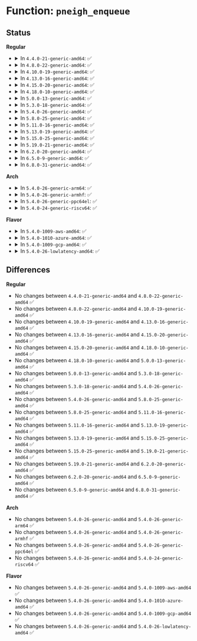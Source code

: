 # Function: <code>pneigh_enqueue</code>

## Status
<b>Regular</b>
<ul>
<li>
<details>
<summary>In <code>4.4.0-21-generic-amd64</code>: ✅</summary>

```c
void pneigh_enqueue(struct neigh_table * tbl, struct neigh_parms * p, struct sk_buff * skb)
```

```json
{
  "name": "pneigh_enqueue",
  "collision_type": "Unique Global",
  "inline_type": "No",
  "funcs": [
    {
      "addr": 18446744071586335728,
      "name": "pneigh_enqueue",
      "external": true,
      "loc": "net/core/neighbour.c:1389",
      "file": "net/core/neighbour.c",
      "inline": "seen, unknown",
      "caller_inline": [],
      "caller_func": [
        "net/ipv4/arp.c:arp_process",
        "net/ipv6/ndisc.c:ndisc_recv_ns"
      ]
    }
  ],
  "symbols": [
    {
      "addr": 18446744071586335728,
      "name": "pneigh_enqueue",
      "section": ".text",
      "bind": "STB_GLOBAL",
      "size": 276
    }
  ]
}
```
</details>
</li>
<li>
<details>
<summary>In <code>4.8.0-22-generic-amd64</code>: ✅</summary>

```c
void pneigh_enqueue(struct neigh_table * tbl, struct neigh_parms * p, struct sk_buff * skb)
```

```json
{
  "name": "pneigh_enqueue",
  "collision_type": "Unique Global",
  "inline_type": "No",
  "funcs": [
    {
      "addr": 18446744071586768576,
      "name": "pneigh_enqueue",
      "external": true,
      "loc": "net/core/neighbour.c:1384",
      "file": "net/core/neighbour.c",
      "inline": "seen, unknown",
      "caller_inline": [],
      "caller_func": [
        "net/ipv4/arp.c:arp_process",
        "net/ipv6/ndisc.c:ndisc_recv_ns"
      ]
    }
  ],
  "symbols": [
    {
      "addr": 18446744071586768576,
      "name": "pneigh_enqueue",
      "section": ".text",
      "bind": "STB_GLOBAL",
      "size": 275
    }
  ]
}
```
</details>
</li>
<li>
<details>
<summary>In <code>4.10.0-19-generic-amd64</code>: ✅</summary>

```c
void pneigh_enqueue(struct neigh_table * tbl, struct neigh_parms * p, struct sk_buff * skb)
```

```json
{
  "name": "pneigh_enqueue",
  "collision_type": "Unique Global",
  "inline_type": "No",
  "funcs": [
    {
      "addr": 18446744071586955152,
      "name": "pneigh_enqueue",
      "external": true,
      "loc": "net/core/neighbour.c:1386",
      "file": "net/core/neighbour.c",
      "inline": "seen, unknown",
      "caller_inline": [],
      "caller_func": [
        "net/ipv4/arp.c:arp_process",
        "net/ipv6/ndisc.c:ndisc_recv_ns"
      ]
    }
  ],
  "symbols": [
    {
      "addr": 18446744071586955152,
      "name": "pneigh_enqueue",
      "section": ".text",
      "bind": "STB_GLOBAL",
      "size": 275
    }
  ]
}
```
</details>
</li>
<li>
<details>
<summary>In <code>4.13.0-16-generic-amd64</code>: ✅</summary>

```c
void pneigh_enqueue(struct neigh_table * tbl, struct neigh_parms * p, struct sk_buff * skb)
```

```json
{
  "name": "pneigh_enqueue",
  "collision_type": "Unique Global",
  "inline_type": "No",
  "funcs": [
    {
      "addr": 18446744071587079792,
      "name": "pneigh_enqueue",
      "external": true,
      "loc": "net/core/neighbour.c:1428",
      "file": "net/core/neighbour.c",
      "inline": "seen, unknown",
      "caller_inline": [],
      "caller_func": [
        "net/ipv4/arp.c:arp_process",
        "net/ipv6/ndisc.c:ndisc_recv_ns"
      ]
    }
  ],
  "symbols": [
    {
      "addr": 18446744071587079792,
      "name": "pneigh_enqueue",
      "section": ".text",
      "bind": "STB_GLOBAL",
      "size": 277
    }
  ]
}
```
</details>
</li>
<li>
<details>
<summary>In <code>4.15.0-20-generic-amd64</code>: ✅</summary>

```c
void pneigh_enqueue(struct neigh_table * tbl, struct neigh_parms * p, struct sk_buff * skb)
```

```json
{
  "name": "pneigh_enqueue",
  "collision_type": "Unique Global",
  "inline_type": "No",
  "funcs": [
    {
      "addr": 18446744071587581456,
      "name": "pneigh_enqueue",
      "external": true,
      "loc": "net/core/neighbour.c:1428",
      "file": "net/core/neighbour.c",
      "inline": "seen, unknown",
      "caller_inline": [],
      "caller_func": [
        "net/ipv4/arp.c:arp_process",
        "net/ipv6/ndisc.c:ndisc_recv_ns"
      ]
    }
  ],
  "symbols": [
    {
      "addr": 18446744071587581456,
      "name": "pneigh_enqueue",
      "section": ".text",
      "bind": "STB_GLOBAL",
      "size": 277
    }
  ]
}
```
</details>
</li>
<li>
<details>
<summary>In <code>4.18.0-10-generic-amd64</code>: ✅</summary>

```c
void pneigh_enqueue(struct neigh_table * tbl, struct neigh_parms * p, struct sk_buff * skb)
```

```json
{
  "name": "pneigh_enqueue",
  "collision_type": "Unique Global",
  "inline_type": "No",
  "funcs": [
    {
      "addr": 18446744071587895232,
      "name": "pneigh_enqueue",
      "external": true,
      "loc": "net/core/neighbour.c:1444",
      "file": "net/core/neighbour.c",
      "inline": "seen, unknown",
      "caller_inline": [],
      "caller_func": [
        "net/ipv4/arp.c:arp_process",
        "net/ipv6/ndisc.c:ndisc_recv_ns"
      ]
    }
  ],
  "symbols": [
    {
      "addr": 18446744071587895232,
      "name": "pneigh_enqueue",
      "section": ".text",
      "bind": "STB_GLOBAL",
      "size": 273
    }
  ]
}
```
</details>
</li>
<li>
<details>
<summary>In <code>5.0.0-13-generic-amd64</code>: ✅</summary>

```c
void pneigh_enqueue(struct neigh_table * tbl, struct neigh_parms * p, struct sk_buff * skb)
```

```json
{
  "name": "pneigh_enqueue",
  "collision_type": "Unique Global",
  "inline_type": "No",
  "funcs": [
    {
      "addr": 18446744071588038400,
      "name": "pneigh_enqueue",
      "external": true,
      "loc": "net/core/neighbour.c:1554",
      "file": "net/core/neighbour.c",
      "inline": "seen, unknown",
      "caller_inline": [],
      "caller_func": [
        "net/ipv4/arp.c:arp_process",
        "net/ipv6/ndisc.c:ndisc_recv_ns"
      ]
    }
  ],
  "symbols": [
    {
      "addr": 18446744071588038400,
      "name": "pneigh_enqueue",
      "section": ".text",
      "bind": "STB_GLOBAL",
      "size": 273
    }
  ]
}
```
</details>
</li>
<li>
<details>
<summary>In <code>5.3.0-18-generic-amd64</code>: ✅</summary>

```c
void pneigh_enqueue(struct neigh_table * tbl, struct neigh_parms * p, struct sk_buff * skb)
```

```json
{
  "name": "pneigh_enqueue",
  "collision_type": "Unique Global",
  "inline_type": "No",
  "funcs": [
    {
      "addr": 18446744071588349248,
      "name": "pneigh_enqueue",
      "external": true,
      "loc": "net/core/neighbour.c:1568",
      "file": "net/core/neighbour.c",
      "inline": "seen, unknown",
      "caller_inline": [],
      "caller_func": [
        "net/ipv4/arp.c:arp_process",
        "net/ipv6/ndisc.c:ndisc_recv_ns"
      ]
    }
  ],
  "symbols": [
    {
      "addr": 18446744071588349248,
      "name": "pneigh_enqueue",
      "section": ".text",
      "bind": "STB_GLOBAL",
      "size": 271
    }
  ]
}
```
</details>
</li>
<li>
<details>
<summary>In <code>5.4.0-26-generic-amd64</code>: ✅</summary>

```c
void pneigh_enqueue(struct neigh_table * tbl, struct neigh_parms * p, struct sk_buff * skb)
```

```json
{
  "name": "pneigh_enqueue",
  "collision_type": "Unique Global",
  "inline_type": "No",
  "funcs": [
    {
      "addr": 18446744071588555696,
      "name": "pneigh_enqueue",
      "external": true,
      "loc": "net/core/neighbour.c:1565",
      "file": "net/core/neighbour.c",
      "inline": "seen, unknown",
      "caller_inline": [],
      "caller_func": [
        "net/ipv4/arp.c:arp_process",
        "net/ipv6/ndisc.c:ndisc_recv_ns"
      ]
    }
  ],
  "symbols": [
    {
      "addr": 18446744071588555696,
      "name": "pneigh_enqueue",
      "section": ".text",
      "bind": "STB_GLOBAL",
      "size": 268
    }
  ]
}
```
</details>
</li>
<li>
<details>
<summary>In <code>5.8.0-25-generic-amd64</code>: ✅</summary>

```c
void pneigh_enqueue(struct neigh_table * tbl, struct neigh_parms * p, struct sk_buff * skb)
```

```json
{
  "name": "pneigh_enqueue",
  "collision_type": "Unique Global",
  "inline_type": "No",
  "funcs": [
    {
      "addr": 18446744071589408384,
      "name": "pneigh_enqueue",
      "external": true,
      "loc": "net/core/neighbour.c:1567",
      "file": "net/core/neighbour.c",
      "inline": "seen, unknown",
      "caller_inline": [],
      "caller_func": [
        "net/ipv4/arp.c:arp_process",
        "net/ipv6/ndisc.c:ndisc_recv_ns"
      ]
    }
  ],
  "symbols": [
    {
      "addr": 18446744071589408384,
      "name": "pneigh_enqueue",
      "section": ".text",
      "bind": "STB_GLOBAL",
      "size": 270
    }
  ]
}
```
</details>
</li>
<li>
<details>
<summary>In <code>5.11.0-16-generic-amd64</code>: ✅</summary>

```c
void pneigh_enqueue(struct neigh_table * tbl, struct neigh_parms * p, struct sk_buff * skb)
```

```json
{
  "name": "pneigh_enqueue",
  "collision_type": "Unique Global",
  "inline_type": "No",
  "funcs": [
    {
      "addr": 18446744071589409248,
      "name": "pneigh_enqueue",
      "external": true,
      "loc": "net/core/neighbour.c:1570",
      "file": "net/core/neighbour.c",
      "inline": "seen, unknown",
      "caller_inline": [],
      "caller_func": [
        "net/ipv4/arp.c:arp_process",
        "net/ipv6/ndisc.c:ndisc_recv_ns"
      ]
    }
  ],
  "symbols": [
    {
      "addr": 18446744071589409248,
      "name": "pneigh_enqueue",
      "section": ".text",
      "bind": "STB_GLOBAL",
      "size": 275
    }
  ]
}
```
</details>
</li>
<li>
<details>
<summary>In <code>5.13.0-19-generic-amd64</code>: ✅</summary>

```c
void pneigh_enqueue(struct neigh_table * tbl, struct neigh_parms * p, struct sk_buff * skb)
```

```json
{
  "name": "pneigh_enqueue",
  "collision_type": "Unique Global",
  "inline_type": "No",
  "funcs": [
    {
      "addr": 18446744071589308288,
      "name": "pneigh_enqueue",
      "external": true,
      "loc": "net/core/neighbour.c:1574",
      "file": "net/core/neighbour.c",
      "inline": "seen, unknown",
      "caller_inline": [],
      "caller_func": [
        "net/ipv4/arp.c:arp_process",
        "net/ipv6/ndisc.c:ndisc_recv_ns"
      ]
    }
  ],
  "symbols": [
    {
      "addr": 18446744071589308288,
      "name": "pneigh_enqueue",
      "section": ".text",
      "bind": "STB_GLOBAL",
      "size": 273
    }
  ]
}
```
</details>
</li>
<li>
<details>
<summary>In <code>5.15.0-25-generic-amd64</code>: ✅</summary>

```c
void pneigh_enqueue(struct neigh_table * tbl, struct neigh_parms * p, struct sk_buff * skb)
```

```json
{
  "name": "pneigh_enqueue",
  "collision_type": "Unique Global",
  "inline_type": "No",
  "funcs": [
    {
      "addr": 18446744071590041280,
      "name": "pneigh_enqueue",
      "external": true,
      "loc": "net/core/neighbour.c:1575",
      "file": "net/core/neighbour.c",
      "inline": "seen, unknown",
      "caller_inline": [],
      "caller_func": [
        "net/ipv4/arp.c:arp_process",
        "net/ipv6/ndisc.c:ndisc_recv_ns"
      ]
    }
  ],
  "symbols": [
    {
      "addr": 18446744071590041280,
      "name": "pneigh_enqueue",
      "section": ".text",
      "bind": "STB_GLOBAL",
      "size": 295
    }
  ]
}
```
</details>
</li>
<li>
<details>
<summary>In <code>5.19.0-21-generic-amd64</code>: ✅</summary>

```c
void pneigh_enqueue(struct neigh_table * tbl, struct neigh_parms * p, struct sk_buff * skb)
```

```json
{
  "name": "pneigh_enqueue",
  "collision_type": "Unique Global",
  "inline_type": "No",
  "funcs": [
    {
      "addr": 18446744071591570224,
      "name": "pneigh_enqueue",
      "external": true,
      "loc": "net/core/neighbour.c:1635",
      "file": "net/core/neighbour.c",
      "inline": "seen, unknown",
      "caller_inline": [],
      "caller_func": [
        "net/ipv4/arp.c:arp_process",
        "net/ipv6/ndisc.c:ndisc_recv_ns"
      ]
    }
  ],
  "symbols": [
    {
      "addr": 18446744071591570224,
      "name": "pneigh_enqueue",
      "section": ".text",
      "bind": "STB_GLOBAL",
      "size": 339
    }
  ]
}
```
</details>
</li>
<li>
<details>
<summary>In <code>6.2.0-20-generic-amd64</code>: ✅</summary>

```c
void pneigh_enqueue(struct neigh_table * tbl, struct neigh_parms * p, struct sk_buff * skb)
```

```json
{
  "name": "pneigh_enqueue",
  "collision_type": "Unique Global",
  "inline_type": "No",
  "funcs": [
    {
      "addr": 18446744071593361712,
      "name": "pneigh_enqueue",
      "external": true,
      "loc": "net/core/neighbour.c:1677",
      "file": "net/core/neighbour.c",
      "inline": "seen, unknown",
      "caller_inline": [],
      "caller_func": [
        "net/ipv4/arp.c:arp_process",
        "net/ipv6/ndisc.c:ndisc_recv_ns"
      ]
    }
  ],
  "symbols": [
    {
      "addr": 18446744071593361712,
      "name": "pneigh_enqueue",
      "section": ".text",
      "bind": "STB_GLOBAL",
      "size": 358
    }
  ]
}
```
</details>
</li>
<li>
<details>
<summary>In <code>6.5.0-9-generic-amd64</code>: ✅</summary>

```c
void pneigh_enqueue(struct neigh_table * tbl, struct neigh_parms * p, struct sk_buff * skb)
```

```json
{
  "name": "pneigh_enqueue",
  "collision_type": "Unique Global",
  "inline_type": "No",
  "funcs": [
    {
      "addr": 18446744071593825360,
      "name": "pneigh_enqueue",
      "external": true,
      "loc": "net/core/neighbour.c:1657",
      "file": "net/core/neighbour.c",
      "inline": "seen, unknown",
      "caller_inline": [],
      "caller_func": [
        "net/ipv4/arp.c:arp_process",
        "net/ipv6/ndisc.c:ndisc_recv_ns"
      ]
    }
  ],
  "symbols": [
    {
      "addr": 18446744071593825360,
      "name": "pneigh_enqueue",
      "section": ".text",
      "bind": "STB_GLOBAL",
      "size": 378
    }
  ]
}
```
</details>
</li>
<li>
<details>
<summary>In <code>6.8.0-31-generic-amd64</code>: ✅</summary>

```c
void pneigh_enqueue(struct neigh_table * tbl, struct neigh_parms * p, struct sk_buff * skb)
```

```json
{
  "name": "pneigh_enqueue",
  "collision_type": "Unique Global",
  "inline_type": "No",
  "funcs": [
    {
      "addr": 18446744071594606912,
      "name": "pneigh_enqueue",
      "external": true,
      "loc": "net/core/neighbour.c:1668",
      "file": "net/core/neighbour.c",
      "inline": "seen, unknown",
      "caller_inline": [],
      "caller_func": [
        "net/ipv4/arp.c:arp_process",
        "net/ipv6/ndisc.c:ndisc_recv_ns"
      ]
    }
  ],
  "symbols": [
    {
      "addr": 18446744071594606912,
      "name": "pneigh_enqueue",
      "section": ".text",
      "bind": "STB_GLOBAL",
      "size": 378
    }
  ]
}
```
</details>
</li>
</ul>
<b>Arch</b>
<ul>
<li>
<details>
<summary>In <code>5.4.0-26-generic-arm64</code>: ✅</summary>

```c
void pneigh_enqueue(struct neigh_table * tbl, struct neigh_parms * p, struct sk_buff * skb)
```

```json
{
  "name": "pneigh_enqueue",
  "collision_type": "Unique Global",
  "inline_type": "No",
  "funcs": [
    {
      "addr": 18446603336502096232,
      "name": "pneigh_enqueue",
      "external": true,
      "loc": "net/core/neighbour.c:1565",
      "file": "net/core/neighbour.c",
      "inline": "seen, unknown",
      "caller_inline": [],
      "caller_func": [
        "net/ipv4/arp.c:arp_process",
        "net/ipv6/ndisc.c:ndisc_recv_ns"
      ]
    }
  ],
  "symbols": [
    {
      "addr": 18446603336502096232,
      "name": "pneigh_enqueue",
      "section": ".text",
      "bind": "STB_GLOBAL",
      "size": 376
    }
  ]
}
```
</details>
</li>
<li>
<details>
<summary>In <code>5.4.0-26-generic-armhf</code>: ✅</summary>

```c
void pneigh_enqueue(struct neigh_table * tbl, struct neigh_parms * p, struct sk_buff * skb)
```

```json
{
  "name": "pneigh_enqueue",
  "collision_type": "Unique Global",
  "inline_type": "No",
  "funcs": [
    {
      "addr": 3234839464,
      "name": "pneigh_enqueue",
      "external": true,
      "loc": "net/core/neighbour.c:1565",
      "file": "net/core/neighbour.c",
      "inline": "seen, unknown",
      "caller_inline": [],
      "caller_func": [
        "net/ipv4/arp.c:arp_process",
        "net/ipv6/ndisc.c:ndisc_recv_ns"
      ]
    }
  ],
  "symbols": [
    {
      "addr": 3234839464,
      "name": "pneigh_enqueue",
      "section": ".text",
      "bind": "STB_GLOBAL",
      "size": 304
    }
  ]
}
```
</details>
</li>
<li>
<details>
<summary>In <code>5.4.0-26-generic-ppc64el</code>: ✅</summary>

```c
void pneigh_enqueue(struct neigh_table * tbl, struct neigh_parms * p, struct sk_buff * skb)
```

```json
{
  "name": "pneigh_enqueue",
  "collision_type": "Unique Global",
  "inline_type": "No",
  "funcs": [
    {
      "addr": 13835058055295552560,
      "name": "pneigh_enqueue",
      "external": true,
      "loc": "net/core/neighbour.c:1565",
      "file": "net/core/neighbour.c",
      "inline": "seen, unknown",
      "caller_inline": [],
      "caller_func": [
        "net/ipv4/arp.c:arp_process",
        "net/ipv6/ndisc.c:ndisc_recv_ns"
      ]
    }
  ],
  "symbols": [
    {
      "addr": 13835058055295552560,
      "name": "pneigh_enqueue",
      "section": ".text",
      "bind": "STB_GLOBAL",
      "size": 528
    }
  ]
}
```
</details>
</li>
<li>
<details>
<summary>In <code>5.4.0-24-generic-riscv64</code>: ✅</summary>

```c
void pneigh_enqueue(struct neigh_table * tbl, struct neigh_parms * p, struct sk_buff * skb)
```

```json
{
  "name": "pneigh_enqueue",
  "collision_type": "Unique Global",
  "inline_type": "No",
  "funcs": [
    {
      "addr": 18446743936278369076,
      "name": "pneigh_enqueue",
      "external": true,
      "loc": "net/core/neighbour.c:1565",
      "file": "net/core/neighbour.c",
      "inline": "seen, unknown",
      "caller_inline": [],
      "caller_func": [
        "net/ipv4/arp.c:arp_process",
        "net/ipv6/ndisc.c:ndisc_recv_ns"
      ]
    }
  ],
  "symbols": [
    {
      "addr": 18446743936278369076,
      "name": "pneigh_enqueue",
      "section": ".text",
      "bind": "STB_GLOBAL",
      "size": 362
    }
  ]
}
```
</details>
</li>
</ul>
<b>Flavor</b>
<ul>
<li>
<details>
<summary>In <code>5.4.0-1009-aws-amd64</code>: ✅</summary>

```c
void pneigh_enqueue(struct neigh_table * tbl, struct neigh_parms * p, struct sk_buff * skb)
```

```json
{
  "name": "pneigh_enqueue",
  "collision_type": "Unique Global",
  "inline_type": "No",
  "funcs": [
    {
      "addr": 18446744071588162432,
      "name": "pneigh_enqueue",
      "external": true,
      "loc": "net/core/neighbour.c:1565",
      "file": "net/core/neighbour.c",
      "inline": "seen, unknown",
      "caller_inline": [],
      "caller_func": [
        "net/ipv4/arp.c:arp_process",
        "net/ipv6/ndisc.c:ndisc_recv_ns"
      ]
    }
  ],
  "symbols": [
    {
      "addr": 18446744071588162432,
      "name": "pneigh_enqueue",
      "section": ".text",
      "bind": "STB_GLOBAL",
      "size": 268
    }
  ]
}
```
</details>
</li>
<li>
<details>
<summary>In <code>5.4.0-1010-azure-amd64</code>: ✅</summary>

```c
void pneigh_enqueue(struct neigh_table * tbl, struct neigh_parms * p, struct sk_buff * skb)
```

```json
{
  "name": "pneigh_enqueue",
  "collision_type": "Unique Global",
  "inline_type": "No",
  "funcs": [
    {
      "addr": 18446744071587875264,
      "name": "pneigh_enqueue",
      "external": true,
      "loc": "net/core/neighbour.c:1565",
      "file": "net/core/neighbour.c",
      "inline": "seen, unknown",
      "caller_inline": [],
      "caller_func": [
        "net/ipv4/arp.c:arp_process",
        "net/ipv6/ndisc.c:ndisc_recv_ns"
      ]
    }
  ],
  "symbols": [
    {
      "addr": 18446744071587875264,
      "name": "pneigh_enqueue",
      "section": ".text",
      "bind": "STB_GLOBAL",
      "size": 268
    }
  ]
}
```
</details>
</li>
<li>
<details>
<summary>In <code>5.4.0-1009-gcp-amd64</code>: ✅</summary>

```c
void pneigh_enqueue(struct neigh_table * tbl, struct neigh_parms * p, struct sk_buff * skb)
```

```json
{
  "name": "pneigh_enqueue",
  "collision_type": "Unique Global",
  "inline_type": "No",
  "funcs": [
    {
      "addr": 18446744071588494256,
      "name": "pneigh_enqueue",
      "external": true,
      "loc": "net/core/neighbour.c:1565",
      "file": "net/core/neighbour.c",
      "inline": "seen, unknown",
      "caller_inline": [],
      "caller_func": [
        "net/ipv4/arp.c:arp_process",
        "net/ipv6/ndisc.c:ndisc_recv_ns"
      ]
    }
  ],
  "symbols": [
    {
      "addr": 18446744071588494256,
      "name": "pneigh_enqueue",
      "section": ".text",
      "bind": "STB_GLOBAL",
      "size": 268
    }
  ]
}
```
</details>
</li>
<li>
<details>
<summary>In <code>5.4.0-26-lowlatency-amd64</code>: ✅</summary>

```c
void pneigh_enqueue(struct neigh_table * tbl, struct neigh_parms * p, struct sk_buff * skb)
```

```json
{
  "name": "pneigh_enqueue",
  "collision_type": "Unique Global",
  "inline_type": "No",
  "funcs": [
    {
      "addr": 18446744071588626352,
      "name": "pneigh_enqueue",
      "external": true,
      "loc": "net/core/neighbour.c:1565",
      "file": "net/core/neighbour.c",
      "inline": "seen, unknown",
      "caller_inline": [],
      "caller_func": [
        "net/ipv4/arp.c:arp_process",
        "net/ipv6/ndisc.c:ndisc_recv_ns"
      ]
    }
  ],
  "symbols": [
    {
      "addr": 18446744071588626352,
      "name": "pneigh_enqueue",
      "section": ".text",
      "bind": "STB_GLOBAL",
      "size": 266
    }
  ]
}
```
</details>
</li>
</ul>

## Differences
<b>Regular</b>
<ul>
<li>
No changes between <code>4.4.0-21-generic-amd64</code> and <code>4.8.0-22-generic-amd64</code> ✅
</li>
<li>
No changes between <code>4.8.0-22-generic-amd64</code> and <code>4.10.0-19-generic-amd64</code> ✅
</li>
<li>
No changes between <code>4.10.0-19-generic-amd64</code> and <code>4.13.0-16-generic-amd64</code> ✅
</li>
<li>
No changes between <code>4.13.0-16-generic-amd64</code> and <code>4.15.0-20-generic-amd64</code> ✅
</li>
<li>
No changes between <code>4.15.0-20-generic-amd64</code> and <code>4.18.0-10-generic-amd64</code> ✅
</li>
<li>
No changes between <code>4.18.0-10-generic-amd64</code> and <code>5.0.0-13-generic-amd64</code> ✅
</li>
<li>
No changes between <code>5.0.0-13-generic-amd64</code> and <code>5.3.0-18-generic-amd64</code> ✅
</li>
<li>
No changes between <code>5.3.0-18-generic-amd64</code> and <code>5.4.0-26-generic-amd64</code> ✅
</li>
<li>
No changes between <code>5.4.0-26-generic-amd64</code> and <code>5.8.0-25-generic-amd64</code> ✅
</li>
<li>
No changes between <code>5.8.0-25-generic-amd64</code> and <code>5.11.0-16-generic-amd64</code> ✅
</li>
<li>
No changes between <code>5.11.0-16-generic-amd64</code> and <code>5.13.0-19-generic-amd64</code> ✅
</li>
<li>
No changes between <code>5.13.0-19-generic-amd64</code> and <code>5.15.0-25-generic-amd64</code> ✅
</li>
<li>
No changes between <code>5.15.0-25-generic-amd64</code> and <code>5.19.0-21-generic-amd64</code> ✅
</li>
<li>
No changes between <code>5.19.0-21-generic-amd64</code> and <code>6.2.0-20-generic-amd64</code> ✅
</li>
<li>
No changes between <code>6.2.0-20-generic-amd64</code> and <code>6.5.0-9-generic-amd64</code> ✅
</li>
<li>
No changes between <code>6.5.0-9-generic-amd64</code> and <code>6.8.0-31-generic-amd64</code> ✅
</li>
</ul>
<b>Arch</b>
<ul>
<li>
No changes between <code>5.4.0-26-generic-amd64</code> and <code>5.4.0-26-generic-arm64</code> ✅
</li>
<li>
No changes between <code>5.4.0-26-generic-amd64</code> and <code>5.4.0-26-generic-armhf</code> ✅
</li>
<li>
No changes between <code>5.4.0-26-generic-amd64</code> and <code>5.4.0-26-generic-ppc64el</code> ✅
</li>
<li>
No changes between <code>5.4.0-26-generic-amd64</code> and <code>5.4.0-24-generic-riscv64</code> ✅
</li>
</ul>
<b>Flavor</b>
<ul>
<li>
No changes between <code>5.4.0-26-generic-amd64</code> and <code>5.4.0-1009-aws-amd64</code> ✅
</li>
<li>
No changes between <code>5.4.0-26-generic-amd64</code> and <code>5.4.0-1010-azure-amd64</code> ✅
</li>
<li>
No changes between <code>5.4.0-26-generic-amd64</code> and <code>5.4.0-1009-gcp-amd64</code> ✅
</li>
<li>
No changes between <code>5.4.0-26-generic-amd64</code> and <code>5.4.0-26-lowlatency-amd64</code> ✅
</li>
</ul>
